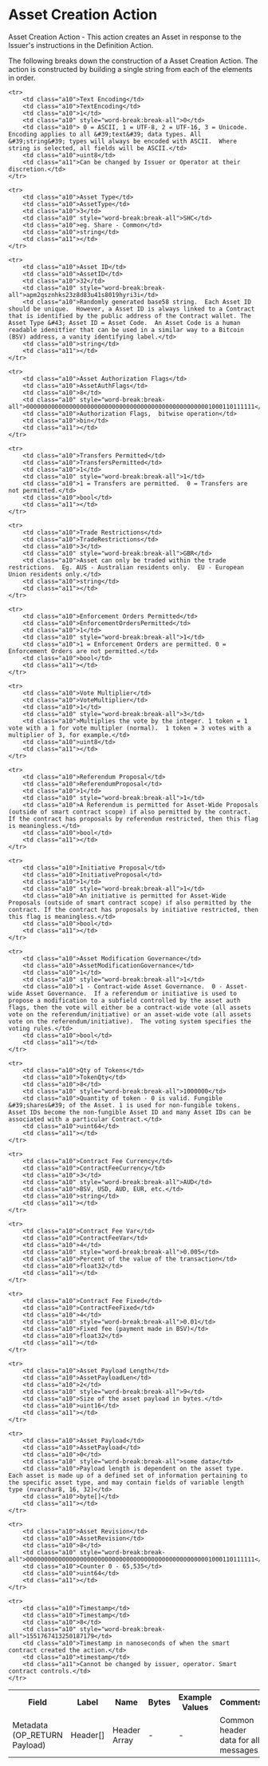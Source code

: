 
# Asset Creation Action

Asset Creation Action -  This action creates an Asset in response to the Issuer&#39;s instructions in the Definition Action.

The following breaks down the construction of a Asset Creation Action. The action is constructed by building a single string from each of the elements in order.

<table class="waffle">
	<tr style='height:19px;'>
		<th style="width:6%" class="s0">Field</th>
		<th style="width:9%" class="s1">Label</th>
		<th style="width:9%" class="s1">Name</th>
		<th style="width:2%" class="s1">Bytes</th>
		<th style="width:29%" class="s1">Example Values</th>
		<th style="width:26%" class="s1">Comments</th>
		<th style="width:5%" class="s1">Data Type</th>
		<th style="width:14%" class="s2">Amendment Restrictions</th>
	</tr>
	<tr>
		<td class="s5" rowspan="100">Metadata (OP_RETURN Payload)</td>
		<td class="a6">Header[]</td>
		<td class="a6">Header Array</td>
		<td class="a6">-</td>
		<td class="a6">-</td>
		<td class="a6">Common header data for all messages</td>
		<td class="a6">Header</td>
		<td class="a7"></td>
	</tr>

	<tr>
		<td class="a10">Text Encoding</td>
		<td class="a10">TextEncoding</td>
		<td class="a10">1</td>
		<td class="a10" style="word-break:break-all">0</td>
		<td class="a10"> 0 = ASCII, 1 = UTF-8, 2 = UTF-16, 3 = Unicode.  Encoding applies to all &#39;text&#39; data types. All &#39;string&#39; types will always be encoded with ASCII.  Where string is selected, all fields will be ASCII.</td>
		<td class="a10">uint8</td>
		<td class="a11">Can be changed by Issuer or Operator at their discretion.</td>
	</tr>

	<tr>
		<td class="a10">Asset Type</td>
		<td class="a10">AssetType</td>
		<td class="a10">3</td>
		<td class="a10" style="word-break:break-all">SHC</td>
		<td class="a10">eg. Share - Common</td>
		<td class="a10">string</td>
		<td class="a11"></td>
	</tr>

	<tr>
		<td class="a10">Asset ID</td>
		<td class="a10">AssetID</td>
		<td class="a10">32</td>
		<td class="a10" style="word-break:break-all">apm2qsznhks23z8d83u41s8019hyri3i</td>
		<td class="a10">Randomly generated base58 string.  Each Asset ID should be unique.  However, a Asset ID is always linked to a Contract that is identified by the public address of the Contract wallet. The Asset Type &#43; Asset ID = Asset Code.  An Asset Code is a human readable idenitfier that can be used in a similar way to a Bitcoin (BSV) address, a vanity identifying label.</td>
		<td class="a10">string</td>
		<td class="a11"></td>
	</tr>

	<tr>
		<td class="a10">Asset Authorization Flags</td>
		<td class="a10">AssetAuthFlags</td>
		<td class="a10">8</td>
		<td class="a10" style="word-break:break-all">0000000000000000000000000000000000000000000000000001000110111111</td>
		<td class="a10">Authorization Flags,  bitwise operation</td>
		<td class="a10">bin</td>
		<td class="a11"></td>
	</tr>

	<tr>
		<td class="a10">Transfers Permitted</td>
		<td class="a10">TransfersPermitted</td>
		<td class="a10">1</td>
		<td class="a10" style="word-break:break-all">1</td>
		<td class="a10">1 = Transfers are permitted.  0 = Transfers are not permitted.</td>
		<td class="a10">bool</td>
		<td class="a11"></td>
	</tr>

	<tr>
		<td class="a10">Trade Restrictions</td>
		<td class="a10">TradeRestrictions</td>
		<td class="a10">3</td>
		<td class="a10" style="word-break:break-all">GBR</td>
		<td class="a10">Asset can only be traded within the trade restrictions.  Eg. AUS - Australian residents only.  EU - European Union residents only.</td>
		<td class="a10">string</td>
		<td class="a11"></td>
	</tr>

	<tr>
		<td class="a10">Enforcement Orders Permitted</td>
		<td class="a10">EnforcementOrdersPermitted</td>
		<td class="a10">1</td>
		<td class="a10" style="word-break:break-all">1</td>
		<td class="a10">1 = Enforcement Orders are permitted. 0 = Enforcement Orders are not permitted.</td>
		<td class="a10">bool</td>
		<td class="a11"></td>
	</tr>

	<tr>
		<td class="a10">Vote Multiplier</td>
		<td class="a10">VoteMultiplier</td>
		<td class="a10">1</td>
		<td class="a10" style="word-break:break-all">3</td>
		<td class="a10">Multiplies the vote by the integer. 1 token = 1 vote with a 1 for vote multipler (normal).  1 token = 3 votes with a multiplier of 3, for example.</td>
		<td class="a10">uint8</td>
		<td class="a11"></td>
	</tr>

	<tr>
		<td class="a10">Referendum Proposal</td>
		<td class="a10">ReferendumProposal</td>
		<td class="a10">1</td>
		<td class="a10" style="word-break:break-all">1</td>
		<td class="a10">A Referendum is permitted for Asset-Wide Proposals (outside of smart contract scope) if also permitted by the contract. If the contract has proposals by referendum restricted, then this flag is meaningless.</td>
		<td class="a10">bool</td>
		<td class="a11"></td>
	</tr>

	<tr>
		<td class="a10">Initiative Proposal</td>
		<td class="a10">InitiativeProposal</td>
		<td class="a10">1</td>
		<td class="a10" style="word-break:break-all">1</td>
		<td class="a10">An initiative is permitted for Asset-Wide Proposals (outside of smart contract scope) if also permitted by the contract. If the contract has proposals by initiative restricted, then this flag is meaningless.</td>
		<td class="a10">bool</td>
		<td class="a11"></td>
	</tr>

	<tr>
		<td class="a10">Asset Modification Governance</td>
		<td class="a10">AssetModificationGovernance</td>
		<td class="a10">1</td>
		<td class="a10" style="word-break:break-all">1</td>
		<td class="a10">1 - Contract-wide Asset Governance.  0 - Asset-wide Asset Governance.  If a referendum or initiative is used to propose a modification to a subfield controlled by the asset auth flags, then the vote will either be a contract-wide vote (all assets vote on the referendum/initiative) or an asset-wide vote (all assets vote on the referendum/initiative).  The voting system specifies the voting rules.</td>
		<td class="a10">bool</td>
		<td class="a11"></td>
	</tr>

	<tr>
		<td class="a10">Qty of Tokens</td>
		<td class="a10">TokenQty</td>
		<td class="a10">8</td>
		<td class="a10" style="word-break:break-all">1000000</td>
		<td class="a10">Quantity of token - 0 is valid. Fungible &#39;shares&#39; of the Asset. 1 is used for non-fungible tokens.  Asset IDs become the non-fungible Asset ID and many Asset IDs can be associated with a particular Contract.</td>
		<td class="a10">uint64</td>
		<td class="a11"></td>
	</tr>

	<tr>
		<td class="a10">Contract Fee Currency</td>
		<td class="a10">ContractFeeCurrency</td>
		<td class="a10">3</td>
		<td class="a10" style="word-break:break-all">AUD</td>
		<td class="a10">BSV, USD, AUD, EUR, etc.</td>
		<td class="a10">string</td>
		<td class="a11"></td>
	</tr>

	<tr>
		<td class="a10">Contract Fee Var</td>
		<td class="a10">ContractFeeVar</td>
		<td class="a10">4</td>
		<td class="a10" style="word-break:break-all">0.005</td>
		<td class="a10">Percent of the value of the transaction</td>
		<td class="a10">float32</td>
		<td class="a11"></td>
	</tr>

	<tr>
		<td class="a10">Contract Fee Fixed</td>
		<td class="a10">ContractFeeFixed</td>
		<td class="a10">4</td>
		<td class="a10" style="word-break:break-all">0.01</td>
		<td class="a10">Fixed fee (payment made in BSV)</td>
		<td class="a10">float32</td>
		<td class="a11"></td>
	</tr>

	<tr>
		<td class="a10">Asset Payload Length</td>
		<td class="a10">AssetPayloadLen</td>
		<td class="a10">2</td>
		<td class="a10" style="word-break:break-all">9</td>
		<td class="a10">Size of the asset payload in bytes.</td>
		<td class="a10">uint16</td>
		<td class="a11"></td>
	</tr>

	<tr>
		<td class="a10">Asset Payload</td>
		<td class="a10">AssetPayload</td>
		<td class="a10">0</td>
		<td class="a10" style="word-break:break-all">some data</td>
		<td class="a10">Payload length is dependent on the asset type. Each asset is made up of a defined set of information pertaining to the specific asset type, and may contain fields of variable length type (nvarchar8, 16, 32)</td>
		<td class="a10">byte[]</td>
		<td class="a11"></td>
	</tr>

	<tr>
		<td class="a10">Asset Revision</td>
		<td class="a10">AssetRevision</td>
		<td class="a10">8</td>
		<td class="a10" style="word-break:break-all">0000000000000000000000000000000000000000000000000001000110111111</td>
		<td class="a10">Counter 0 - 65,535</td>
		<td class="a10">uint64</td>
		<td class="a11"></td>
	</tr>

	<tr>
		<td class="a10">Timestamp</td>
		<td class="a10">Timestamp</td>
		<td class="a10">8</td>
		<td class="a10" style="word-break:break-all">1551767413250187179</td>
		<td class="a10">Timestamp in nanoseconds of when the smart contract created the action.</td>
		<td class="a10">timestamp</td>
		<td class="a11">Cannot be changed by issuer, operator. Smart contract controls.</td>
	</tr>

</table>
